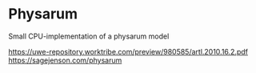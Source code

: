 # Physarum
Small CPU-implementation of a physarum model

https://uwe-repository.worktribe.com/preview/980585/artl.2010.16.2.pdf
https://sagejenson.com/physarum